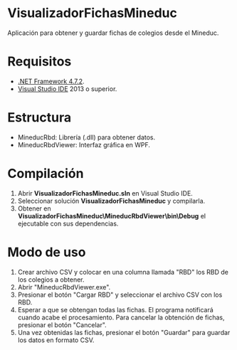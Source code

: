 # VisualizadorFichasMineduc
Aplicación para obtener y guardar fichas de colegios desde el Mineduc.

# Requisitos
- [.NET Framework 4.7.2](https://dotnet.microsoft.com/download/dotnet-framework/net472).
- [Visual Studio IDE](https://visualstudio.microsoft.com/es/vs/) 2013 o superior.

# Estructura
- MineducRbd: Librería (.dll) para obtener datos.
- MineducRbdViewer: Interfaz gráfica en WPF.

# Compilación
1. Abrir **VisualizadorFichasMineduc.sln** en Visual Studio IDE.
2. Seleccionar solución **VisualizadorFichasMineduc** y compilarla.
3. Obtener en **VisualizadorFichasMineduc\MineducRbdViewer\bin\Debug** el ejecutable con sus dependencias.

# Modo de uso
1. Crear archivo CSV y colocar en una columna llamada "RBD" los RBD de los colegios a obtener.
2. Abrir "MineducRbdViewer.exe".
3. Presionar el botón "Cargar RBD" y seleccionar el archivo CSV con los RBD.
4. Esperar a que se obtengan todas las fichas. El programa notificará cuando acabe el procesamiento.
   Para cancelar la obtención de fichas, presionar el botón "Cancelar".
5. Una vez obtenidas las fichas, presionar el botón "Guardar" para guardar los datos en formato CSV.
